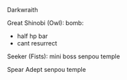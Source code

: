 Darkwraith

Great Shinobi (Owl): bomb:
- half hp bar
- cant resurrect

Seeker (Fists): mini boss senpou temple

Spear Adept senpou temple
